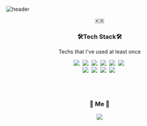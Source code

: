 ![header](https://capsule-render.vercel.app/api?type=soft&color=auto&height=150&section=header&text=SeunghoYoon&fontSize=70&animation=twinkling)
<p align="center">🇰🇷</p>

<h3 align="center">🛠Tech Stack🛠</h3>

<p align="center">Techs that I've used at least once</p>

<p align="center" >
<img src="https://img.shields.io/badge/Javascript-ffb13b?style=flat-square&logo=javascript&logoColor=white"/></a>&nbsp
<img src="https://img.shields.io/badge/Typescript-1572B1?style=flat-square&logo=Typescript&logoColor=white"/></a>&nbsp
<img src="https://img.shields.io/badge/React-1571B1?style=flat-square&logo=React&logoColor=white"/></a>&nbsp
<img src="https://img.shields.io/badge/Redux-blueviolet?style=flat-square&logo=Redux&logoColor=white"/></a>&nbsp 
<img src="https://img.shields.io/badge/css-1572B6?style=flat-square&logo=css3&logoColor=white"/></a>&nbsp 
<img src="https://img.shields.io/badge/HTML5-DB3552?style=flat-square&logo=html5&logoColor=white"/></a>&nbsp 

<br>
<img src="https://img.shields.io/badge/aws-333664?style=flat-square&logo=amazon-aws&logoColor=white"/></a>&nbsp 
<img src="https://img.shields.io/badge/Node.js-green?style=flat-square&logo=Node.js&logoColor=white"/></a>&nbsp 
<img src="https://img.shields.io/badge/npm-9cf?style=flat-square&logo=npm&logoColor=white"/></a>&nbsp
<img src="https://img.shields.io/badge/Express-lightgray?style=flat-square&logo=Express&logoColor=white"/></a>&nbsp 
</p>


<br><br>
<h3 align="center">🐧 Me 🐧</h3>
<p align="center"><a href="mailto:hmsj2380@gmail.com"><img src="https://img.shields.io/badge/Gmail-d14836?style=flat-square&logo=Gmail&logoColor=white&link=hmsj2380@gmail.com"/></a></p>

